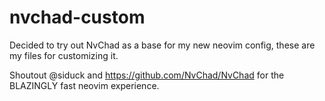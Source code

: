 # nvchad-custom
Decided to try out NvChad as a base for my new neovim config, these are my files for customizing it.

Shoutout @siduck and https://github.com/NvChad/NvChad for the BLAZINGLY fast neovim experience.
